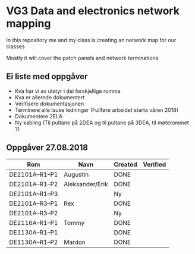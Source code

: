 <h1>VG3 Data and electronics network mapping</h1>

<p>In this repository me and my class is creating an network map for our classes</p>
<p>Mostly it will cover the patch panels and network terminations</p>

## Ei liste med oppgåver 

* Kva har vi av utstyr i dei forskjellige romma
* Kva er allerede dokumentert
* Verifisere dokumentasjonen
* Terminere alle lause ledninger (Fullføre arbeidet starta våren 2018)
* Dokumentere 2ELA
* Ny kabling (Til pultane på 2DEA og til pultane på 3DEA, til møterommet ?)

## Oppgåver 27.08.2018
|Rom          |Navn                 |Created|Verified|
|---          |---                  |---   |--------|
|DE2101A–R1–P1| Augustin            |DONE  ||
|DE2101A–R1–P2| Aleksander/Erik     |DONE  ||
|DE2101A–R1–P3|                     |Ny    ||
|DE2101A–R3–P1| Rex                 |DONE  ||
|DE2101A–R3–P2|                     |Ny    ||
|DE2116A–R1–P1| Tommy               |DONE  ||
|DE1130A–R1–P1|                     |DONE  ||
|DE1130A–R1–P2| Mardon              |DONE  ||
